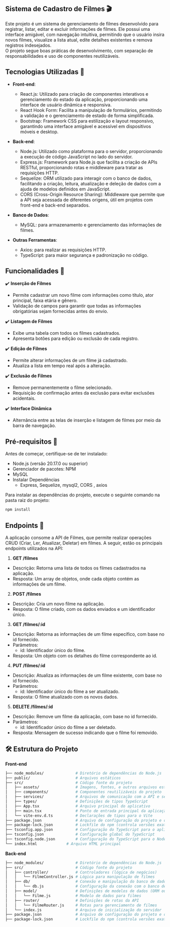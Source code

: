 ## Sistema de Cadastro de Filmes 🎬
Este projeto é um sistema de gerenciamento de filmes desenvolvido para registrar, listar, editar e excluir informações de filmes. Ele possui uma interface amigável, com navegação intuitiva, permitindo que o usuário insira novos filmes, visualize a lista atual, edite detalhes existentes e remova registros indesejados.  
O projeto segue boas práticas de desenvolvimento, com separação de responsabilidades e uso de componentes reutilizáveis.

## Tecnologias Utilizadas 🚀
- **Front-end**:  
  - React.js: Utilizado para criação de componentes interativos e gerenciamento do estado da aplicação, proporcionando uma interface de usuário dinâmica e responsiva.
  - React Hook Form: Facilita a manipulação de formulários, permitindo a validação e o gerenciamento de estado de forma simplificada.
  - Bootstrap: Framework CSS para estilização e layout responsivo, garantindo uma interface amigável e acessível em dispositivos móveis e desktop.

- **Back-end**:  
  - Node.js: Utilizado como plataforma para o servidor, proporcionando a execução de código JavaScript no lado do servidor.
  - Express.js: Framework para Node.js que facilita a criação de APIs RESTful, proporcionando rotas e middleware para tratar as requisições HTTP.
  - Sequelize: ORM utilizado para interagir com o banco de dados, facilitando a criação, leitura, atualização e deleção de dados com a ajuda de modelos definidos em JavaScript.
  - CORS (Cross-Origin Resource Sharing): Middleware que permite que a API seja acessada de diferentes origens, útil em projetos com front-end e back-end separados.

- **Banco de Dados**:  
  - MySQL: para armazenamento e gerenciamento das informações de filmes.  

- **Outras Ferramentas**:  
  - Axios: para realizar as requisições HTTP.  
  - TypeScript: para maior segurança e padronização no código.  

## Funcionalidades 🌟 
✔️ **Inserção de Filmes**  
   - Permite cadastrar um novo filme com informações como título, ator principal, faixa etária e gênero.  
   - Validação de campos para garantir que todas as informações obrigatórias sejam fornecidas antes do envio.  

✔️ **Listagem de Filmes**  
   - Exibe uma tabela com todos os filmes cadastrados.  
   - Apresenta botões para edição ou exclusão de cada registro.  

✔️ **Edição de Filmes**  
   - Permite alterar informações de um filme já cadastrado.  
   - Atualiza a lista em tempo real após a alteração.  

✔️ **Exclusão de Filmes**  
   - Remove permanentemente o filme selecionado.  
   - Requisição de confirmação antes da exclusão para evitar exclusões acidentais.  

✔️ **Interface Dinâmica**  
   - Alternância entre as telas de inserção e listagem de filmes por meio da barra de navegação.

## Pré-requisitos 📜
Antes de começar, certifique-se de ter instalado:
- Node.js (versão 20.17.0 ou superior)
- Gerenciador de pacotes: NPM
- MySQL
- Instalar Dependências 
  - Express,  Sequelize, mysql2, CORS , axios

Para instalar as dependências do projeto, execute o seguinte comando na pasta raiz do projeto:
```bash
npm install
```

## Endpoints 🔗
A aplicação consome a API de Filmes, que permite realizar operações CRUD (Criar, Ler, Atualizar, Deletar) em filmes. A seguir, estão os principais endpoints utilizados na API:
1. **GET /filmes**
- Descrição: Retorna uma lista de todos os filmes cadastrados na aplicação.
- Resposta: Um array de objetos, onde cada objeto contém as informações de um filme.
2. **POST /filmes**
- Descrição: Cria um novo filme na aplicação.
- Resposta: O filme criado, com os dados enviados e um identificador único.
3. **GET /filmes/:id**
- Descrição: Retorna as informações de um filme específico, com base no id fornecido.
- Parâmetros:
  - id: Identificador único do filme.
- Resposta: Um objeto com os detalhes do filme correspondente ao id.
4. **PUT /filmes/:id**
- Descrição: Atualiza as informações de um filme existente, com base no id fornecido.
- Parâmetros:
  - id: Identificador único do filme a ser atualizado.
- Resposta: O filme atualizado com os novos dados.
5. **DELETE /filmes/:id**
- Descrição: Remove um filme da aplicação, com base no id fornecido.
- Parâmetros:
  - id: Identificador único do filme a ser deletado.
- Resposta: Mensagem de sucesso indicando que o filme foi removido.

##  🛠 Estrutura do Projeto

**Front-end**
```bash
├── node_modules/              # Diretório de dependências do Node.js
├── public/                    # Arquivos estáticos
├── src/                       # Código fonte do projeto
│   ├── assets/                # Imagens, fontes, e outros arquivos estáticos
│   ├── components/            # Componentes reutilizáveis do projeto
│   ├── services/              # Arquivos de comunicação com a API e serviços
│   ├── types/                 # Definições de tipos TypeScript
│   ├── App.tsx                # Arquivo principal do aplicativo
│   ├── main.tsx               # Ponto de entrada principal da aplicação
│   └── vite-env.d.ts          # Declarações de tipos para o Vite
├── package.json               # Arquivo de configuração do projeto e dependências
├── package-lock.json          # Lockfile do npm (controla versões exatas de dependências)
├── tsconfig.app.json          # Configuração do TypeScript para o aplicativo
├── tsconfig.json              # Configuração global do TypeScript
├── tsconfig.node.json         # Configuração do TypeScript para o Node.js
└── index.html             # Arquivo HTML principal
```
**Back-end**
```bash
├── node_modules/              # Diretório de dependências do Node.js
├── src/                       # Código fonte do projeto
│   ├── controller/            # Controladores (lógica de negócios)
│   │   └── FilmeController.js # Lógica para manipulação de filmes
│   ├── db/                    # Conexão e manipulação do banco de dados
│   │   └── db.js              # Configuração da conexão com o banco de dados
│   ├── model/                 # Definições de modelos de dados (ORM ou Mongoose)
│   │   └── Filme.js           # Modelo de dados para filmes
│   ├── router/                # Definições de rotas da API
│   │   └── FilmeRouter.js     # Rotas para gerenciamento de filmes
│   └── index.js               # Arquivo de inicialização do servidor
├── package.json               # Arquivo de configuração do projeto e dependências
├── package-lock.json          # Lockfile do npm (controla versões exatas de dependências)
```






